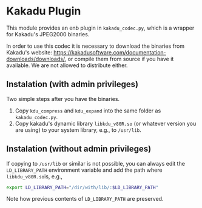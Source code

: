 # Kakadu Plugin

This module provides an enb plugin in `kakadu_codec.py`, which is a wrapper for Kakadu's JPEG2000 binaries. 

In order to use this codec it is necessary to download the binaries from Kakadu's website: https://kakadusoftware.com/documentation-downloads/downloads/, or compile them from source if you have it available. We are not allowed to distribute either.

## Instalation (with admin privileges)

Two simple steps after you have the binaries.

1. Copy `kdu_compress` and `kdu_expand` into the same folder as `kakadu_codec.py`.
2. Copy kakadu's dynamic library `libkdu_v80R.so` (or whatever version you are using) to your system library, e.g., to `/usr/lib`.

## Instalation (without admin privileges)

If copying to `/usr/lib` or similar is not possible, you can always edit the `LD_LIBRARY_PATH` environment variable 
and add the path where `libkdu_v80R.so`is, e.g.,

```bash
export LD_LIBRARY_PATH="/dir/with/lib/:$LD_LIBRARY_PATH"
```

Note how previous contents of `LD_LIBRARY_PATH` are preserved.
